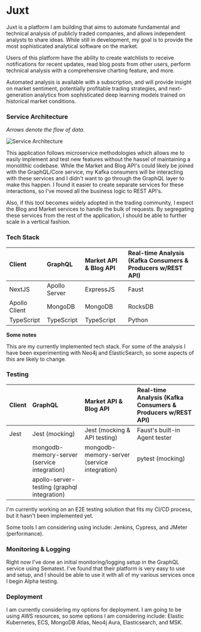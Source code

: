 # Juxt

Juxt is a platform I am building that aims to automate fundamental and technical analysis of publicly traded companies, and allows independent analysts to share ideas. While still in development, my goal is to provide the most sophisticated analytical software on the market.

Users of this platform have the ability to create watchlists to receive notifications for recent updates, read blog posts from other users, perform technical analysis with a comprehensive charting feature, and more.

Automated analysis is available with a subscription, and will provide insight on market sentiment, potentially profitable trading strategies, and next-generation analytics from sophisticated deep learning models trained on historical market conditions.

### Service Architecture

_Arrows denote the flow of data._

![Service Architecture](https://github.com/pererasys/hedger-local/blob/master/docs/resources/architecture.png?raw=true)

This application follows microservice methodologies which allows me to easily implement and test new features without the hassel of maintaining a monolithic codebase. While the Market and Blog API's could likely be joined with the GraphQL/Core service, my Kafka consumers will be interacting with these services and I didn't want to go through the GraphQL layer to make this happen. I found it easier to create separate services for these interactions, so I've moved all the business logic to REST API's.

Also, if this tool becomes widely adopted in the trading community, I expect the Blog and Market services to handle the bulk of requests. By segregating these services from the rest of the application, I should be able to further scale in a vertical fashion.

### Tech Stack

|**Client**|**GraphQL**|**Market API & Blog API**|**Real-time Analysis (Kafka Consumers & Producers w/REST API)**|
|:---|:----|:---|:----|
|NextJS|Apollo Server|ExpressJS|Faust|
|Apollo Client|MongoDB|MongoDB|RocksDB|
|TypeScript|TypeScript|TypeScript|Python|

**Some notes**

This are my currently implemented tech stack. For some of the analysis I have been experimenting with Neo4j and ElasticSearch, so some aspects of this are likely to change.

### Testing

|**Client**|**GraphQL**|**Market API & Blog API**|**Real-time Analysis (Kafka Consumers & Producers w/REST API)**|
|:---|:----|:---|:----|
|Jest|Jest (mocking)|Jest (mocking & API testing)|Faust's built-in Agent tester|
||mongodb-memory-server (service integration)|mongodb-memory-server (service integration)|pytest (mocking)|
||apollo-server-testing (graphql integration)|||

I'm currently working on an E2E testing solution that fits my CI/CD process, but it hasn't been implemented yet.

Some tools I am considering using include: Jenkins, Cypress, and JMeter (performance).

### Monitoring & Logging

Right now I've done an initial monitoring/logging setup in the GraphQL service using Sematext. I've found that their platform is very easy to use and setup, and I should be able to use it with all of my various services once I begin Alpha testing.

### Deployment

I am currently considering my options for deployment. I am going to be using AWS resources, so some options I am considering include: Elastic Kubernetes, ECS, MongoDB Atlas, Neo4j Aura, Elasticsearch, and MSK.
